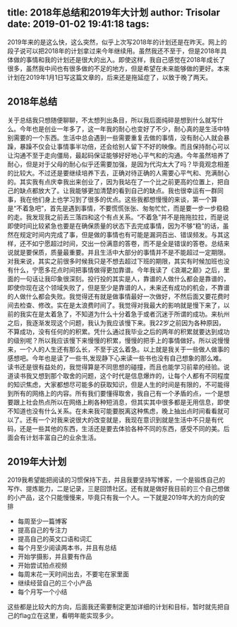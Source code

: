 title: 2018年总结和2019年大计划
author: Trisolar
date: 2019-01-02 19:41:18
tags:
---
2019年来的是这么快，这么突然，似乎上次写2018年的计划还是在昨天。网上的段子说可以把2018年的计划拿过来今年继续用。虽然我还不至于，但是2018年具体做的事情和我的计划还是很大的出入。即使这样，我自己感觉在2018年成长了很多，虽然我中间也有很多做的不足的地方，但是希望在未来能够做的更好。本来计划在2019年1月1日写这篇文章的，后来还是拖延症了，以致于晚了两天。
<!-- more --> 

## 2018年总结
关于总结我只想随便聊聊，不太想列出条目，所以我后面纯碎是想到什么就写什么。今年也是创业一年多了，这一年我的耐心也变好了不少，耐心真的是生活中特别需要的一个东西。生活中总会遇到一些需要重复去做的事情，没有耐心人就会暴躁，暴躁不仅会让事情事半功倍，还会给别人留下不好的映像。而且保持耐心可以让沟通不至于走向僵局，最起码保证能够好好地心平气和的沟通。今年虽然培养了耐心，但是对于父母的耐心似乎还需要加强，是因为代沟太大了吗？毕竟观念相差的比较大。不过还是要继续培养下去，正确对待正确的人需要心平气和、充满耐心的。其实我有点庆幸我出来创业了，因为我站在了一个比之前更高的位置上，把自己的缺点都放大了。让我能够更加清楚的看到自己的缺点。我也很幸运有一群同事，我在他们身上也学习到了很多的优点。这些我都想慢慢的来谈，第一个算是“不着急吧”，首先是遇到事情，不要慌慌张张、匆匆忙忙，而是要一步一步稳稳的走。我发现我之前丢三落四和这个有点关系。“不着急”并不是拖拖拉拉，而是说即使时间比较紧急也要是在确保质量的状态下去完成事情，因为不够“稳”的话，虽然在规定时间内完成了事，但是做的事情也有可能是漏洞百出、错误频发。与其这样，还不如宁愿超过时间，交出一份满意的答卷，而不是全是错误的答卷。总结来说就是要保质，质量最重要。并且生活中大部分的事情并不是不能超过一定期限。对我来说，其实之前很多时候我只是不想去超过下班的期限，其实有时候加班也没有什么，宁愿多花点时间把事情做得更加靠谱。今年我读了《浪潮之巅》之后，里面的一句话让我印象很深刻。投行投的其实是人，靠谱的人做什么都会是靠谱的，即使你现在这个领域失败了，但是至少是靠谱的人，未来还有成功的机会，不靠谱的人做什么都会失败。我觉得还有就是做事情最好一次做好，不然后面又要花费时间去检查、修改。实在是太浪费时间了。我觉得对我最大的影响就是慢下来了，以前的我实在是太着急了，不知道为什么十分着急于或者沉迷于所谓的成功。来杭州之后，我逐渐发现这个问题，我认为我应该慢下来。我22岁之前因为各种原因，不算成功，没有任何的的积累。凭什么通过我毕业之后的两年的积累就要达到成功的级别呢？所以我应该慢下来慢慢的积累，慢慢的把手上的事情做好。所以说慢慢来，一个人的人生还有那么长，不至于这么着急。以上就是我关于一些做人做事的感想吧。今年也是读了一些书,发现静下心来读一些书也没有自己想象的那么难。读书还是很有益处的，我觉得算是不同思想的碰撞，而且也能学习前辈的经验。说道读书我又想到那个取舍的问题，这个时代是信息爆炸的，让每个人都有不同程度的知识焦虑，大家都想尽可能多的获取知识，但是人生的时间是有限的，不可能得到所有的网络上的内容。所有我们要懂得取舍，我自己有一个矛盾的点，一个是想要跟上社会热点所以在网络上刷各种短消息，但其实其中很多都是无用信息，即使不知道也没有什么关系。在未来我可能要脱离这种焦虑，晚上抽出点时间看看就可以了。还有一个对我来说很大的改变就是，我现在意识到就是生活中不只是有代码，还是一些其他的东西，生活还是要去体验各种不同的东西，感受不同的美。后面会有计划丰富自己的业余生活。

## 2019年大计划
2019我希望能把阅读的习惯保持下去，并且我要坚持写博客，一个是锻炼自己的写作、提炼能力，二是记录，三是回馈社区。还有就是做好我目前的三个自己想做的小产品，这个只能慢慢来，毕竟只有我一个人。一下就是2019年大的方向的安排

- 每周至少一篇博客
- 提高自己的专注力
- 提高自己的英文口语和词汇
- 每个月至少阅读两本书，并且有总结
- 开始学摄影，并且要有作品
- 开始尝试拍点视频
- 每周末花一天时间出去，不要宅在家里面
- 继续经营自己的三个小产品
- 每个月写一个小结

这些都是比较大的方向，后面我还需要制定更加详细的计划和目标，暂时就先把自己的flag立在这里，看明年能实现多少。